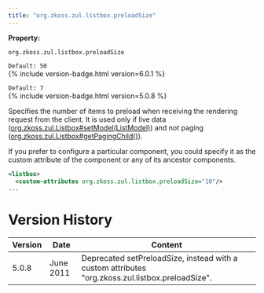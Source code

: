```yaml
---
title: "org.zkoss.zul.listbox.preloadSize"
---
```


**Property:**

`org.zkoss.zul.listbox.preloadSize `

`Default: 50`  
{% include version-badge.html version=6.0.1 %}

`Default: 7`  
{% include version-badge.html version=5.0.8 %}

Specifies the number of items to preload when receiving the rendering
request from the client. It is used only if live data
([org.zkoss.zul.Listbox#setModel(ListModel)](https://www.zkoss.org/javadoc/latest/zk/org/zkoss/zul/Listbox.html#setModel(ListModel)))
and not paging
([org.zkoss.zul.Listbox#getPagingChild()](https://www.zkoss.org/javadoc/latest/zk/org/zkoss/zul/Listbox.html#getPagingChild())).

If you prefer to configure a particular component, you could specify it
as the custom attribute of the component or any of its ancestor
components.

```xml
<listbox>
  <custom-attributes org.zkoss.zul.listbox.preloadSize="10"/>
...
```

# Version History

| Version | Date      | Content                                                                                          |
|---------|-----------|--------------------------------------------------------------------------------------------------|
| 5.0.8   | June 2011 | Deprecated setPreloadSize, instead with a custom attributes "org.zkoss.zul.listbox.preloadSize". |
